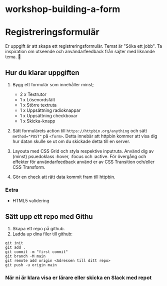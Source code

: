 # workshop-building-a-form

# Registreringsformulär

Er uppgift är att skapa ett registreringsformulär. Temat är "Söka ett jobb". Ta inspiration om utseende och användarfeedback från sajter med liknande tema. 💼

## Hur du klarar uppgiften

1. Bygg ett formulär som innehåller minst;
	
	* 2 x Textrutor
	* 1 x Lösenordsfält
	* 1 x Större textruta
	* 1 x Uppsättning radioknappar
	* 1 x Uppsättning checkboxar
	* 1 x Skicka-knapp

2. Sätt formulärets action till ```https://httpbin.org/anything``` och sätt ```method="POST"``` på ```<form>```. Detta innebär att httpbin kommer att visa dig hur datan skulle se ut om du skickade detta till en server. 

3. Layouta med CSS Grid och styla respektive inputruta. Använd dig av (minst) psuedoklass :hover, :focus och :active. För övergång och effekter för användarfeedback använd er av CSS Transition och/eller CSS Transform.

4. Gör en check att rätt data kommit fram till httpbin.


###  Extra

* HTML5 validering

 

## Sätt upp ett repo med Githu

1. Skapa ett repo på github.
2. Ladda up dina filer till github:

```
git init
git add .
git commit -m "first commit"
git branch -M main
git remote add origin <Adressen till ditt repo>
git push -u origin main
```

### När ni är klara visa er lärare eller skicka en Slack med repot


